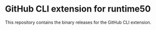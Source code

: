 # GitHub CLI extension for runtime50

This repository contains the binary releases for the GitHub CLI extension.
